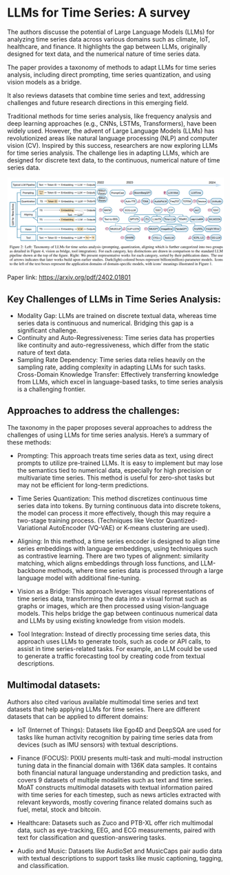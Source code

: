# LLMs for Time Series: A survey


The authors discusse the potential of Large Language Models (LLMs) for analyzing time series data across various domains such as climate, IoT, healthcare, and finance. It highlights the gap between LLMs, originally designed for text data, and the numerical nature of time series data. 

The paper provides a taxonomy of methods to adapt LLMs for time series analysis, including direct prompting, time series quantization, and using vision models as a bridge. 

It also reviews datasets that combine time series and text, addressing challenges and future research directions in this emerging field.

Traditional methods for time series analysis, like frequency analysis and deep learning approaches (e.g., CNNs, LSTMs, Transformers), have been widely used. However, the advent of Large Language Models (LLMs) has revolutionized areas like natural language processing (NLP) and computer vision (CV). Inspired by this success, researchers are now exploring LLMs for time series analysis. 
The challenge lies in adapting LLMs, which are designed for discrete text data, to the continuous, numerical nature of time series data.

![LLMs Time Series: A Suvery - Taxonomy](images/timeseries_survey.png)

Paper link: https://arxiv.org/pdf/2402.01801


## Key Challenges of LLMs in Time Series Analysis:

- Modality Gap: LLMs are trained on discrete textual data, whereas time series data is continuous and numerical. Bridging this gap is a significant challenge.
- Continuity and Auto-Regressiveness: Time series data has properties like continuity and auto-regressiveness, which differ from the static nature of text data.
- Sampling Rate Dependency: Time series data relies heavily on the sampling rate, adding complexity in adapting LLMs for such tasks.
Cross-Domain Knowledge Transfer: Effectively transferring knowledge from LLMs, which excel in language-based tasks, to time series analysis is a challenging frontier.

## Approaches to address the challenges:
The taxonomy in the paper proposes several approaches to address the challenges of using LLMs for time series analysis. Here’s a summary of these methods:

- Prompting: This approach treats time series data as text, using direct prompts to utilize pre-trained LLMs. It is easy to implement but may lose the semantics tied to numerical data, especially for high precision or multivariate time series. This method is useful for zero-shot tasks but may not be efficient for long-term predictions.

- Time Series Quantization: This method discretizes continuous time series data into tokens. By turning continuous data into discrete tokens, the model can process it more effectively, though this may require a two-stage training process. (Techniques like Vector Quantized-Variational AutoEncoder (VQ-VAE) or K-means clustering are used).

- Aligning: In this method, a time series encoder is designed to align time series embeddings with language embeddings, using techniques such as contrastive learning. There are two types of alignment: similarity matching, which aligns embeddings through loss functions, and LLM-backbone methods, where time series data is processed through a large language model with additional fine-tuning.

- Vision as a Bridge: This approach leverages visual representations of time series data, transforming the data into a visual format such as graphs or images, which are then processed using vision-language models. This helps bridge the gap between continuous numerical data and LLMs by using existing knowledge from vision models.

- Tool Integration: Instead of directly processing time series data, this approach uses LLMs to generate tools, such as code or API calls, to assist in time series-related tasks. For example, an LLM could be used to generate a traffic forecasting tool by creating code from textual descriptions.


## Multimodal datasets:

Authors also cited various available multimodal time series and text datasets that help applying LLMs for time series.
There are different datasets that can be applied to different domains:

- IoT (Internet of Things): Datasets like Ego4D and DeepSQA are used for tasks like human activity recognition by pairing time series data from devices (such as IMU sensors) with textual descriptions.

- Finance (FOCUS): PIXIU presents multi-task and multi-modal instruction tuning data in the financial domain with 136K data samples. It contains both financial natural language understanding and prediction tasks, and covers 9 datasets of multiple modalities such as text and time series. 
MoAT constructs multimodal datasets with textual information paired with time series for each timestep, such as news articles extracted with relevant keywords, mostly covering finance related domains such as fuel, metal, stock and bitcoin.


- Healthcare: Datasets such as Zuco and PTB-XL offer rich multimodal data, such as eye-tracking, EEG, and ECG measurements, paired with text for classification and question-answering tasks.

- Audio and Music: Datasets like AudioSet and MusicCaps pair audio data with textual descriptions to support tasks like music captioning, tagging, and classification.


